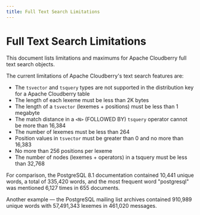 ```yaml
---
title: Full Text Search Limitations
---
```


# Full Text Search Limitations

This document lists limitations and maximums for Apache Cloudberry full text search objects.

The current limitations of Apache Cloudberry's text search features are:

- The `tsvector` and `tsquery` types are not supported in the distribution key for a Apache Cloudberry table
- The length of each lexeme must be less than 2K bytes
- The length of a `tsvector` (lexemes + positions) must be less than 1 megabyte
- The match distance in a `<N>` (FOLLOWED BY) `tsquery` operator cannot be more than 16,384
- The number of lexemes must be less than 264
- Position values in `tsvector` must be greater than 0 and no more than 16,383
- No more than 256 positions per lexeme
- The number of nodes (lexemes + operators) in a tsquery must be less than 32,768

For comparison, the PostgreSQL 8.1 documentation contained 10,441 unique words, a total of 335,420 words, and the most frequent word "postgresql" was mentioned 6,127 times in 655 documents.

Another example — the PostgreSQL mailing list archives contained 910,989 unique words with 57,491,343 lexemes in 461,020 messages.
